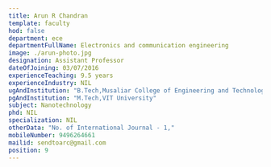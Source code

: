 ```yaml
---
title: Arun R Chandran
template: faculty
hod: false
department: ece
departmentFullName: Electronics and communication engineering
image: ./arun-photo.jpg
designation: Assistant Professor
dateOfJoining: 03/07/2016
experienceTeaching: 9.5 years
experienceIndustry: NIL
ugAndInstitution: "B.Tech,Musaliar College of Engineering and Technology, Pathanamthitta."
pgAndInstitution: "M.Tech,VIT University"
subject: Nanotechnology
phd: NIL
specialization: NIL
otherData: "No. of International Journal - 1,"
mobileNumber: 9496264661
mailid: sendtoarc@gmail.com
position: 9
---
```


